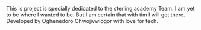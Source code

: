 This is project is specially dedicated to the sterling academy Team. 
I am yet to be where I wanted to be.
But I am certain that with tim I will get there.
Developed by Oghenedoro Ohwojivwiogor with love for tech.